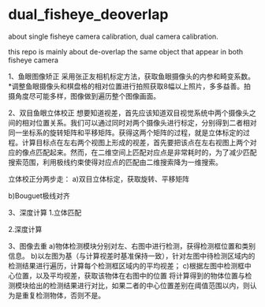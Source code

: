 # dual_fisheye_deoverlap
about single fisheye camera calibration, dual camera calibration.

this repo is mainly about de-overlap the same object that appear in both fisheye camera

1、鱼眼图像矫正
	采用张正友相机标定方法，获取鱼眼摄像头的内参和畸变系数。*调整鱼眼摄像头和棋盘格的相对位置进行拍照获取8幅以上照片，多多益善。拍摄角度尽可能多样，图像做到遍历整个图像画面。


2、双目鱼眼立体校正
	想要知道视差，首先应该知道双目视觉系统中两个摄像头之间的相对位置关系。我们可以通过同时对两个摄像头进行标定，分别得到二者相对同一坐标系的旋转矩阵和平移矩阵。获得这两个矩阵的过程，就是立体标定的过程。计算目标点在左右两个视图上形成的视差，首先要把该点在左右视图上两个对应的像点匹配起来。然而，在二维空间上匹配对应点是非常耗时的，为了减少匹配搜索范围，利用极线约束使得对应点的匹配由二维搜索降为一维搜索。

立体校正分两步走：
a)双目立体标定，获取旋转、平移矩阵

b)Bouguet极线对齐

3、深度计算
1.立体匹配	

2.深度计算	

3、图像去重
a)物体检测模块分别对左、右图中进行检测，获得检测框位置和类别信息。
b)以左图为基（与计算视差时基准保持一致），针对左图中待检测区域内的检测结果进行遍历，计算每个检测框区域内的平均视差；
c)根据左图中检测框中心位置，以及平均视差，获取该物体在右图中的位置
将计算得到的物体位置与检测模块给出的检测结果进行对比，如果二者的中心位置差别在阈值范围以内，则认为是重复检测物体，否则不是。
